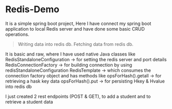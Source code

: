 # Redis-Demo

It is a simple spring boot project, Here I have connect my spring boot application to local Redis server and have done some basic CRUD operations.
> Writing data into redis db.
> Fetching data from redis db.

It is basic and raw, where I have used native Java classes like
RedisStandaloneConfiguration  -> for setting the redis server and port details
RedisConnectionFactory  ->  for building connection by using redisStandaloneConfiguration
RedisTemplate -> which consumes the connection factory object and has methods like 
                opsForHash().getall -> for retrieving a hask key data
                opsForHash().put    -> for persisting Hkey & Hvalue into redis db

I just created 2 rest endpoints (POST & GET), to add a student and to retrieve a student data
